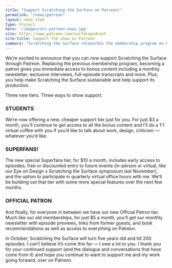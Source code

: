 ```yaml
---
title: "Support Scratching the Surface on Patreon!"
permalink: "/news/patreon"
layout: news-item
type: Project
hero: '/images/sts-patreon-news.jpg'
site: https://www.patreon.com/surfacepodcast
site-title: Support the show on Patreon
summary: "Scratching the Surface relaunches the membership program on Patreon."
---
```


We’re excited to announce that you can now support Scratching the Surface through Patreon. Replacing the previous membership program, becoming a patron gives you immediate access to bonus content including a monthly newsletter, exclusive interviews, full-episode transcripts and more. Plus, you help make Scratching the Surface sustainable and help support its production.

Three new tiers. Three ways to show support:

### STUDENTS
We’re now offering a new, cheaper support tier just for you. For just $3 a month, you’ll continue to get access to all the bonus content and I’ll do a 1:1 virtual coffee with you if you’d like to talk about work, design, criticism — whatever you’d like.

### SUPERFANS!
The new special Superfans tier, for $10 a month, includes early access to episodes, free or discounted entry to future events (in-person or virtual, like our Eye on Design x Scratching the Surface symposium last November), and the option to participate in quarterly virtual office hours with me. We’ll be building out that tier with some more special features over the next few months.

### OFFICIAL PATRON
And finally, for everyone in between we have our new Official Patron tier. Much like our old memberships, for just $5 a month, you’ll get our monthly newsletter with episode previews, links from former guests, and book recommendations as well as access to everything on Patreon.

In October, Scratching the Surface will turn five years old and hit 200 episodes. I can’t believe it’s come this far — I owe a lot to you. I thank you for your continued support (and the dialogue and conversations that have come from it) and hope you continue to want to support me and my work going forward, over on Patreon.
